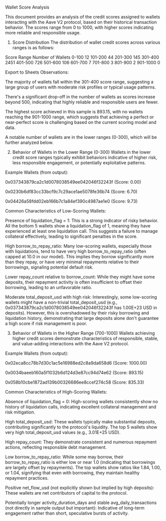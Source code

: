 Wallet Score Analysis

This document provides an analysis of the credit scores assigned to wallets interacting with the Aave V2 protocol, based on their historical transaction behavior. The scores range from 0 to 1000, with higher scores indicating more reliable and responsible usage.

1. Score Distribution
The distribution of wallet credit scores across various ranges is as follows:

Score Range	Number of Wallets
0-100	12
101-200	44
201-300	145
301-400	2451
401-500	726
501-600	106
601-700	7
701-800	3
801-900	2
901-1000	0

Export to Sheets
Observations:

The majority of wallets fall within the 301-400 score range, suggesting a large group of users with moderate risk profiles or typical usage patterns.

There's a significant drop-off in the number of wallets as scores increase beyond 500, indicating that highly reliable and responsible users are fewer.

The highest score achieved in this sample is 893.15, with no wallets reaching the 901-1000 range, which suggests that achieving a perfect or near-perfect score is challenging based on the current scoring model and data.

A notable number of wallets are in the lower ranges (0-300), which will be further analyzed below.

2. Behavior of Wallets in the Lower Range (0-300)
Wallets in the lower credit score ranges typically exhibit behaviors indicative of higher risk, less responsible engagement, or potentially exploitative patterns.

Example Wallets (from output):

0x037343879ca2c1d0078038549ee042046f32243f (Score: 0.00)

0x0230b6df83cc33bcf9c7c29ace1ae5078fe36b74 (Score: 6.70)

0x04426a58fdd02eb166b7c1a84ef390c4987ae1e0 (Score: 9.73)

Common Characteristics of Low-Scoring Wallets:

Presence of liquidation_flag = 1: This is a strong indicator of risky behavior. All the bottom 5 wallets show a liquidation_flag of 1, meaning they have experienced at least one liquidation call. This suggests a failure to manage collateral effectively, leading to significant penalties in the score.

High borrow_to_repay_ratio: Many low-scoring wallets, especially those with liquidations, tend to have very high borrow_to_repay_ratio (often capped at 10.0 in our model). This implies they borrow significantly more than they repay, or have very minimal repayments relative to their borrowings, signaling potential default risk.

Lower repay_count relative to borrow_count: While they might have some deposits, their repayment activity is often insufficient to offset their borrowing, leading to an unfavorable ratio.

Moderate total_deposit_usd with high risk: Interestingly, some low-scoring wallets might have a non-trivial total_deposit_usd (e.g., 0x037343879ca2c1d0078038549ee042046f32243f has 1.00E+23 USD in deposits). However, this is overshadowed by their risky borrowing and liquidation history, demonstrating that large deposits alone don't guarantee a high score if risk management is poor.

3. Behavior of Wallets in the Higher Range (700-1000)
Wallets achieving higher credit scores demonstrate characteristics of responsible, stable, and value-adding interactions with the Aave V2 protocol.

Example Wallets (from output):

0x02eca8cc78b7d30c1ac5e16988ed2c8a9da658d6 (Score: 1000.00)

0x0034baeeb160a5f1032b6d124d3e87cc94d74e62 (Score: 893.15)

0x058b10cbe1872ad139b00326686ee8ccef274c58 (Score: 835.33)

Common Characteristics of High-Scoring Wallets:

Absence of liquidation_flag = 0: High-scoring wallets consistently show no history of liquidation calls, indicating excellent collateral management and risk mitigation.

High total_deposit_usd: These wallets typically make substantial deposits, contributing significantly to the protocol's liquidity. The top 5 wallets show very high total_deposit_usd values (e.g., 3.01E+25 USD).

High repay_count: They demonstrate consistent and numerous repayment actions, reflecting responsible debt management.

Low borrow_to_repay_ratio: While some may borrow, their borrow_to_repay_ratio is either low or near 1.0 (indicating that borrowings are largely offset by repayments). The top wallets show ratios like 1.84, 1.00, or 1.04, signifying that even with borrowing, they maintain healthy repayment practices.

Positive net_flow_usd (not explicitly shown but implied by high deposits): These wallets are net contributors of capital to the protocol.

Potentially longer activity_duration_days and stable avg_daily_transactions (not directly in sample output but important): Indicative of long-term engagement rather than short, speculative bursts of activity.
